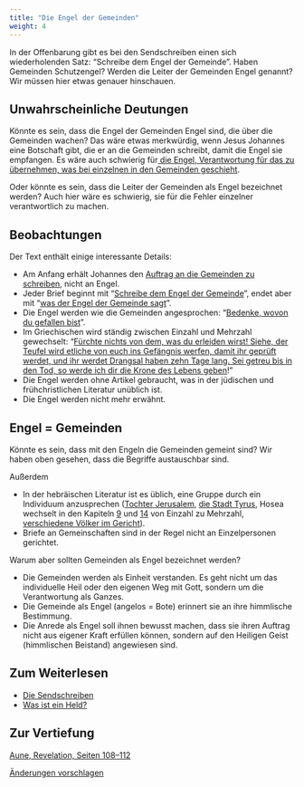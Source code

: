 ```yaml
---
title: "Die Engel der Gemeinden"
weight: 4
---
```



In der Offenbarung gibt es bei den Sendschreiben einen sich wiederholenden Satz: “Schreibe dem Engel der Gemeinde”. Haben Gemeinden Schutzengel? Werden die Leiter der Gemeinden Engel genannt? Wir müssen hier etwas genauer hinschauen.


## Unwahrscheinliche Deutungen

<a name="e98c"></a>
Könnte es sein, dass die Engel der Gemeinden Engel sind, die über die Gemeinden wachen? Das wäre etwas merkwürdig, wenn Jesus Johannes eine Botschaft gibt, die er an die Gemeinden schreibt, damit die Engel sie empfangen. Es wäre auch schwierig für[ die Engel, Verantwortung für das zu übernehmen, was bei einzelnen in den Gemeinden geschieht](https://www.bibleserver.com/SLT/Offenbarung2%2C24-25).

Oder könnte es sein, dass die Leiter der Gemeinden als Engel bezeichnet werden? Auch hier wäre es schwierig, sie für die Fehler einzelner verantwortlich zu machen.


## Beobachtungen

<a name="e9dd"></a>
Der Text enthält einige interessante Details:

- Am Anfang erhält Johannes den [Auftrag an die Gemeinden zu schreiben](https://www.bibleserver.com/SLT/Offenbarung1%2C11), nicht an Engel.
- Jeder Brief beginnt mit “[Schreibe dem Engel der Gemeinde](https://www.bibleserver.com/SLT/Offenbarung2%2C1)”, endet aber mit “[was der Engel der Gemeinde sagt](https://www.bibleserver.com/SLT/Offenbarung2%2C7)”.
- Die Engel werden wie die Gemeinden angesprochen: “[Bedenke, wovon du gefallen bist](https://www.bibleserver.com/SLT/Offenbarung2%2C5)”.
- Im Griechischen wird ständig zwischen Einzahl und Mehrzahl gewechselt: “[Fürchte nichts von dem, was du erleiden wirst! Siehe, der Teufel wird etliche von euch ins Gefängnis werfen, damit ihr geprüft werdet, und ihr werdet Drangsal haben zehn Tage lang. Sei getreu bis in den Tod, so werde ich dir die Krone des Lebens geben](https://www.bibleserver.com/SLT/Offenbarung2%2C10)!”
- Die Engel werden ohne Artikel gebraucht, was in der jüdischen und frühchristlichen Literatur unüblich ist.
- Die Engel werden nicht mehr erwähnt.



## Engel = Gemeinden

<a name="ab47"></a>
Könnte es sein, dass mit den Engeln die Gemeinden gemeint sind? Wir haben oben gesehen, dass die Begriffe austauschbar sind.

Außerdem

- In der hebräischen Literatur ist es üblich, eine Gruppe durch ein Individuum anzusprechen ([Tochter Jerusalem](https://www.bibleserver.com/SLT/Zefanja3%2C14), [die Stadt Tyrus](https://www.bibleserver.com/SLT/Hesekiel27), Hosea wechselt in den Kapiteln [9](https://www.bibleserver.com/SLT/Hosea9%2C1-6) und [14](https://www.bibleserver.com/SLT/Hosea14%2C1-3) von Einzahl zu Mehrzahl, [verschiedene Völker im Gericht](https://www.bibleserver.com/SLT/Zefanja2%2C1-5)).
- Briefe an Gemeinschaften sind in der Regel nicht an Einzelpersonen gerichtet.


Warum aber sollten Gemeinden als Engel bezeichnet werden?

- Die Gemeinden werden als Einheit verstanden. Es geht nicht um das individuelle Heil oder den eigenen Weg mit Gott, sondern um die Verantwortung als Ganzes.
- Die Gemeinde als Engel (angelos = Bote) erinnert sie an ihre himmlische Bestimmung.
- Die Anrede als Engel soll ihnen bewusst machen, dass sie ihren Auftrag nicht aus eigener Kraft erfüllen können, sondern auf den Heiligen Geist (himmlischen Beistand) angewiesen sind.



## Zum Weiterlesen

<a name="b241"></a>
- [Die Sendschreiben](../../../../content/letters/expl/the-letters-to-the-seven-churches)
- [Was ist ein Held?](../../../../topics/hero/short/a-real-hero)



## Zur Vertiefung

[Aune, Revelation, Seiten 108–112](../../../../about/ressources/index.html#aune_rev)




[Änderungen vorschlagen](https://github.com/revelation-today/revelation-today/blob/main/exampleSite/content/docs/content/letters/expl/the-angel-of-the-churches.de.md)
